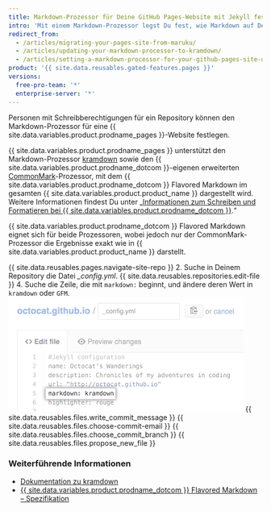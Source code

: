 ```yaml
---
title: Markdown-Prozessor für Deine GitHub Pages-Website mit Jekyll festlegen
intro: 'Mit einem Markdown-Prozessor legst Du fest, wie Markdown auf Deiner {{ site.data.variables.product.prodname_pages }}-Website dargestellt wird.'
redirect_from:
  - /articles/migrating-your-pages-site-from-maruku/
  - /articles/updating-your-markdown-processor-to-kramdown/
  - /articles/setting-a-markdown-processor-for-your-github-pages-site-using-jekyll
product: '{{ site.data.reusables.gated-features.pages }}'
versions:
  free-pro-team: '*'
  enterprise-server: '*'
---
```


Personen mit Schreibberechtigungen für ein Repository können den Markdown-Prozessor für eine {{ site.data.variables.product.prodname_pages }}-Website festlegen.

{{ site.data.variables.product.prodname_pages }} unterstützt den Markdown-Prozessor [kramdown](http://kramdown.gettalong.org/) sowie den {{ site.data.variables.product.prodname_dotcom }}-eigenen erweiterten [CommonMark](https://commonmark.org/)-Prozessor, mit dem {{ site.data.variables.product.prodname_dotcom }} Flavored Markdown im gesamten {{ site.data.variables.product.product_name }} dargestellt wird. Weitere Informationen findest Du unter „[Informationen zum Schreiben und Formatieren bei {{ site.data.variables.product.prodname_dotcom }}](/articles/about-writing-and-formatting-on-github).“

{{ site.data.variables.product.prodname_dotcom }} Flavored Markdown eignet sich für beide Prozessoren, wobei jedoch nur der CommonMark-Prozessor die Ergebnisse exakt wie in {{ site.data.variables.product.product_name }} darstellt.

{{ site.data.reusables.pages.navigate-site-repo }}
2. Suche in Deinem Repository die Datei *_config.yml*.
{{ site.data.reusables.repositories.edit-file }}
4. Suche die Zeile, die mit `markdown:` beginnt, und ändere deren Wert in `kramdown` oder `GFM`. ![Markdown-Einstellung in config.yml](/assets/images/help/pages/config-markdown-value.png)
{{ site.data.reusables.files.write_commit_message }}
{{ site.data.reusables.files.choose-commit-email }}
{{ site.data.reusables.files.choose_commit_branch }}
{{ site.data.reusables.files.propose_new_file }}

### Weiterführende Informationen

- [Dokumentation zu kramdown](https://kramdown.gettalong.org/documentation.html)
- [{{ site.data.variables.product.prodname_dotcom }} Flavored Markdown – Spezifikation](https://github.github.com/gfm/)
